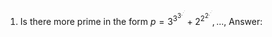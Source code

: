 1. Is there more prime in the form $p=3^{3^{3^{.^{.^{.}}}}}+2^{2^{2^{.^{.^{.}}}}},...,$
Answer:


<p/>
<html lang="en">
<head>
<meta http-equiv="content-type" content="text/html; charset=utf-8">
<script type="text/javascript" charset="utf-8" src="
https://cdn.mathjax.org/mathjax/latest/MathJax.js?config=TeX-AMS-MML_HTMLorMML,
https://vincenttam.github.io/javascripts/MathJaxLocal.js"></script>
</head>
